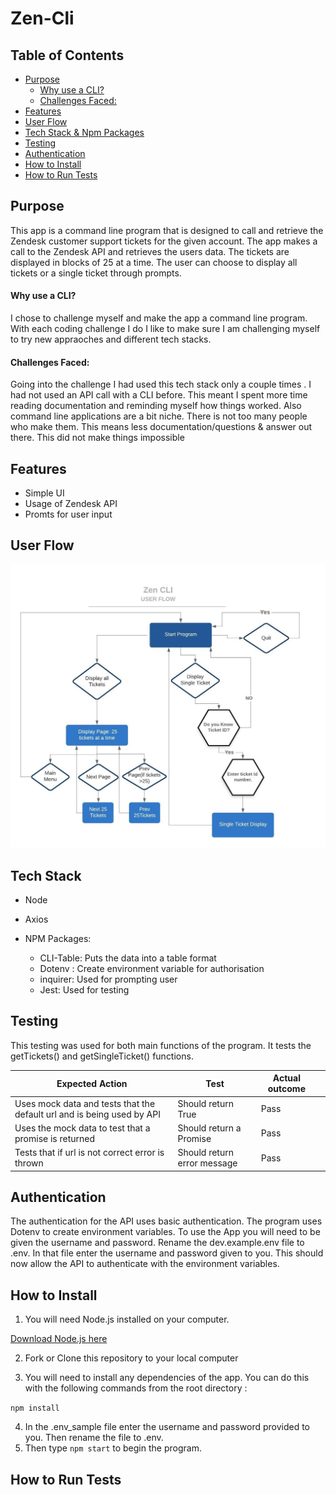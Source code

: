 # **Zen-Cli**
## Table of Contents
 * [Purpose](#purpose)
      - [Why use a CLI?](#why-use-a-cli-)
      - [Challenges Faced:](#challenges-faced-)
  * [Features](#features)
  * [User Flow](#user-flow)
  * [Tech Stack & Npm Packages](#tech-stack)
  * [Testing](#testing)
  * [Authentication](#authentication)
  * [How to Install](#how-to-install)
  * [How to Run Tests](#how-to-run-tests)



## Purpose

This app is a command line program that is designed to call and retrieve the Zendesk customer support tickets for the given account.  The app makes a call to the Zendesk API and retrieves the users data.  The tickets are displayed in blocks of 25 at a time.  The user can choose to display all tickets or a single ticket through prompts.  

#### Why use a CLI?

I chose to challenge myself and make the app a command line program.  With each coding challenge I do I like to make sure I am challenging myself to try new appraoches and different tech stacks.   

#### Challenges Faced:

Going into the challenge I had used this tech stack only a couple times .  I had not used an API call with a CLI before.  This meant I spent more time reading documentation and reminding myself how things worked.  Also command line applications are a bit niche.  There is not too many people who make them.  This means less documentation/questions & answer out there.  This did not make things impossible 

## Features

- Simple UI
- Usage of Zendesk API
- Promts for user input



## User Flow

![User Flow](/images/user_flow.jpeg)

## Tech Stack

- Node

- Axios
- NPM Packages: 
  - CLI-Table: Puts the data into a table format
  - Dotenv : Create environment variable for authorisation
  - inquirer: Used for prompting user 
  - Jest: Used for testing



## Testing

This testing was used for both main functions of the program.  It tests the getTickets() and getSingleTicket() functions.

| Expected Action                                              | Test                        | Actual outcome |      |
| ------------------------------------------------------------ | --------------------------- | -------------- | ---- |
| Uses mock data and tests that the default url and  is being used by API | Should return True          | Pass           |      |
| Uses the mock data to test that a promise is returned        | Should return a Promise     | Pass           |      |
| Tests that if url is not correct error is thrown             | Should return error message | Pass           |      |



## Authentication

The authentication for the API uses basic authentication. The program uses Dotenv to create environment variables. To use the App you will need to be given the username and password.  Rename the dev.example.env file to .env.  In that file enter the username and password given to you.  This should now allow the API to authenticate with the environment variables.

## How to Install

1. You will need Node.js installed on your computer.

[Download Node.js here](https://nodejs.org/en/download/)

2. Fork or Clone this repository to your local computer

3.  You will need to install any dependencies of the app.  You can do this with the following commands from the root directory :

`npm install`

4. In the .env_sample file enter the username and password provided to you.  Then rename the file to .env.
5. Then type `npm start` to begin the program.

## How to Run Tests